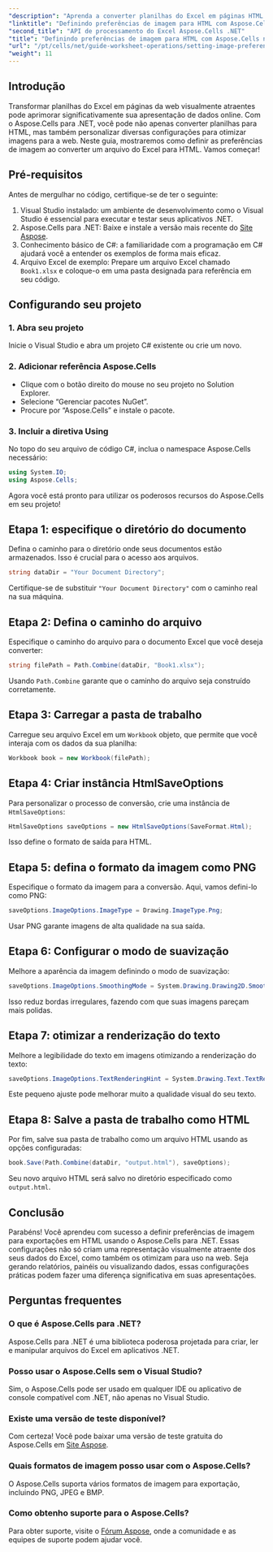 ```yaml
---
"description": "Aprenda a converter planilhas do Excel em páginas HTML visualmente atraentes com eficiência usando o Aspose.Cells para .NET. Este guia passo a passo abrange tudo, desde a configuração de preferências de imagem até a otimização da renderização de texto."
"linktitle": "Definindo preferências de imagem para HTML com Aspose.Cells no .NET"
"second_title": "API de processamento do Excel Aspose.Cells .NET"
"title": "Definindo preferências de imagem para HTML com Aspose.Cells no .NET"
"url": "/pt/cells/net/guide-worksheet-operations/setting-image-preferences/"
"weight": 11
---
```


## Introdução

Transformar planilhas do Excel em páginas da web visualmente atraentes pode aprimorar significativamente sua apresentação de dados online. Com o Aspose.Cells para .NET, você pode não apenas converter planilhas para HTML, mas também personalizar diversas configurações para otimizar imagens para a web. Neste guia, mostraremos como definir as preferências de imagem ao converter um arquivo do Excel para HTML. Vamos começar!

## Pré-requisitos

Antes de mergulhar no código, certifique-se de ter o seguinte:

1. Visual Studio instalado: um ambiente de desenvolvimento como o Visual Studio é essencial para executar e testar seus aplicativos .NET.
2. Aspose.Cells para .NET: Baixe e instale a versão mais recente do [Site Aspose](https://releases.aspose.com/cells/net/).
3. Conhecimento básico de C#: a familiaridade com a programação em C# ajudará você a entender os exemplos de forma mais eficaz.
4. Arquivo Excel de exemplo: Prepare um arquivo Excel chamado `Book1.xlsx` e coloque-o em uma pasta designada para referência em seu código.

## Configurando seu projeto

### 1. Abra seu projeto

Inicie o Visual Studio e abra um projeto C# existente ou crie um novo.

### 2. Adicionar referência Aspose.Cells

- Clique com o botão direito do mouse no seu projeto no Solution Explorer.
- Selecione “Gerenciar pacotes NuGet”.
- Procure por “Aspose.Cells” e instale o pacote.

### 3. Incluir a diretiva Using

No topo do seu arquivo de código C#, inclua o namespace Aspose.Cells necessário:

```csharp
using System.IO;
using Aspose.Cells;
```

Agora você está pronto para utilizar os poderosos recursos do Aspose.Cells em seu projeto!

## Etapa 1: especifique o diretório do documento

Defina o caminho para o diretório onde seus documentos estão armazenados. Isso é crucial para o acesso aos arquivos.

```csharp
string dataDir = "Your Document Directory";
```

Certifique-se de substituir `"Your Document Directory"` com o caminho real na sua máquina.

## Etapa 2: Defina o caminho do arquivo

Especifique o caminho do arquivo para o documento Excel que você deseja converter:

```csharp
string filePath = Path.Combine(dataDir, "Book1.xlsx");
```

Usando `Path.Combine` garante que o caminho do arquivo seja construído corretamente.

## Etapa 3: Carregar a pasta de trabalho

Carregue seu arquivo Excel em um `Workbook` objeto, que permite que você interaja com os dados da sua planilha:

```csharp
Workbook book = new Workbook(filePath);
```

## Etapa 4: Criar instância HtmlSaveOptions

Para personalizar o processo de conversão, crie uma instância de `HtmlSaveOptions`:

```csharp
HtmlSaveOptions saveOptions = new HtmlSaveOptions(SaveFormat.Html);
```

Isso define o formato de saída para HTML.

## Etapa 5: defina o formato da imagem como PNG

Especifique o formato da imagem para a conversão. Aqui, vamos defini-lo como PNG:

```csharp
saveOptions.ImageOptions.ImageType = Drawing.ImageType.Png;
```

Usar PNG garante imagens de alta qualidade na sua saída.

## Etapa 6: Configurar o modo de suavização

Melhore a aparência da imagem definindo o modo de suavização:

```csharp
saveOptions.ImageOptions.SmoothingMode = System.Drawing.Drawing2D.SmoothingMode.AntiAlias;
```

Isso reduz bordas irregulares, fazendo com que suas imagens pareçam mais polidas.

## Etapa 7: otimizar a renderização do texto

Melhore a legibilidade do texto em imagens otimizando a renderização do texto:

```csharp
saveOptions.ImageOptions.TextRenderingHint = System.Drawing.Text.TextRenderingHint.AntiAlias;
```

Este pequeno ajuste pode melhorar muito a qualidade visual do seu texto.

## Etapa 8: Salve a pasta de trabalho como HTML

Por fim, salve sua pasta de trabalho como um arquivo HTML usando as opções configuradas:

```csharp
book.Save(Path.Combine(dataDir, "output.html"), saveOptions);
```

Seu novo arquivo HTML será salvo no diretório especificado como `output.html`.

## Conclusão

Parabéns! Você aprendeu com sucesso a definir preferências de imagem para exportações em HTML usando o Aspose.Cells para .NET. Essas configurações não só criam uma representação visualmente atraente dos seus dados do Excel, como também os otimizam para uso na web. Seja gerando relatórios, painéis ou visualizando dados, essas configurações práticas podem fazer uma diferença significativa em suas apresentações.

## Perguntas frequentes

### O que é Aspose.Cells para .NET?

Aspose.Cells para .NET é uma biblioteca poderosa projetada para criar, ler e manipular arquivos do Excel em aplicativos .NET.

### Posso usar o Aspose.Cells sem o Visual Studio?

Sim, o Aspose.Cells pode ser usado em qualquer IDE ou aplicativo de console compatível com .NET, não apenas no Visual Studio.

### Existe uma versão de teste disponível?

Com certeza! Você pode baixar uma versão de teste gratuita do Aspose.Cells em [Site Aspose](https://releases.aspose.com/).

### Quais formatos de imagem posso usar com o Aspose.Cells?

O Aspose.Cells suporta vários formatos de imagem para exportação, incluindo PNG, JPEG e BMP.

### Como obtenho suporte para o Aspose.Cells?

Para obter suporte, visite o [Fórum Aspose](https://forum.aspose.com/c/cells/9), onde a comunidade e as equipes de suporte podem ajudar você.